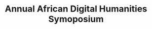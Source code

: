 ---
layout: single
title: Annual African Digital Humanities Symoposium 
permalink: second annual African-dh-symposium-2021
category: event
---